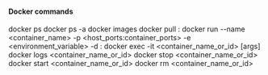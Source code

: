 #### Docker commands
docker ps
docker ps -a
docker images
docker pull <image>:<tag>
docker run --name <container_name> -p <host_ports:container_ports> -e <environment_variable> -d <image>:<tag>
docker exec -it <container_name_or_id> <command> [args]
docker logs <container_name_or_id>
docker stop <container_name_or_id>
docker start <container_name_or_id>
docker rm <container_name_or_id>